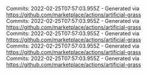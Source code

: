Commits: 2022-02-25T07:57:03.955Z - Generated via https://github.com/marketplace/actions/artificial-grass
<br>
Commits: 2022-02-25T07:57:03.955Z - Generated via https://github.com/marketplace/actions/artificial-grass
<br>
Commits: 2022-02-25T07:57:03.955Z - Generated via https://github.com/marketplace/actions/artificial-grass
<br>
Commits: 2022-02-25T07:57:03.955Z - Generated via https://github.com/marketplace/actions/artificial-grass
<br>
Commits: 2022-02-25T07:57:03.955Z - Generated via https://github.com/marketplace/actions/artificial-grass
<br>
